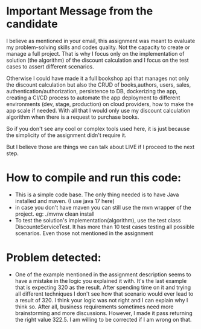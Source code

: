 # Important Message from the candidate

I believe as mentioned in your email, this assignment was meant to evaluate my problem-solving skills and codes quality.
Not the capacity to create or manage a full project.
That is why I focus only on the implementation of solution (the algorithm) of the discount calculation
and I focus on the test cases to assert different scenarios.

Otherwise I could have made it a full bookshop api that manages not only
the discount calculation but also the CRUD of books,authors, users, sales, authentication/authorization,
persistence to DB, dockerizing the app, creating a CI/CD process to automate the app deployment
to different environments (dev, stage, production) on cloud providers, how to make the app scale if needed.
With all that I would only use my discount calculation algorithm when there is a request to purchase books. 

So if you don't see any cool or complex tools used here, 
it is just because the simplicity of the assignment didn't require it.

But I believe those are things we can talk about LIVE if I proceed to the next step.
# How to compile and run this code:

* This is a simple code base. The only thing needed is to have Java installed and maven. (I use java 17 here)
* in case you don't have maven you can still use the mvn wrapper of the project. eg: ./mvnw clean install
* To test the solution's implementation(algorithm), use the test class DiscounteServiceTest. 
It has more than 10 test cases testing all possible scenarios. Even those not mentioned in the assignment

# Problem detected:

* One of the example mentioned in the assignment description seems to have a mistake in the logic you explained it with.
It's the last example that is expecting 320 as the result. 
After spending time on it and trying all different techniques I don't see how that scenario would ever
lead to a result of 320. I think your logic was not right and I can explain why I think so. After all, business
requirements sometimes need more brainstorming and more discussions.
However, I made it pass returning the right value 322.5. I am willing to be corrected if I am wrong on that.


